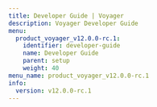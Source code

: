 ```yaml
---
title: Developer Guide | Voyager
description: Voyager Developer Guide
menu:
  product_voyager_v12.0.0-rc.1:
    identifier: developer-guide
    name: Developer Guide
    parent: setup
    weight: 40
menu_name: product_voyager_v12.0.0-rc.1
info:
  version: v12.0.0-rc.1
---
```


